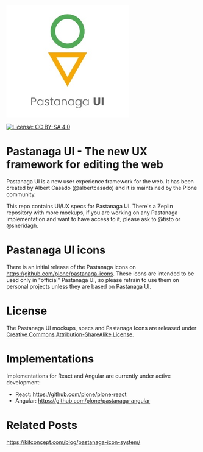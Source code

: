 ![Pastanaga](https://github.com/plone/pastanaga/raw/main/pastanaga-logo.jpg)

[![License: CC BY-SA 4.0](https://img.shields.io/badge/License-CC%20BY--SA%204.0-lightgrey.svg)](https://creativecommons.org/licenses/by-sa/4.0/)

# Pastanaga UI - The new UX framework for editing the web

Pastanaga UI is a new user experience framework for the web. It has been created by Albert Casado (@albertcasado) and it is maintained by the Plone community.

This repo contains UI/UX specs for Pastanaga UI. There's a Zeplin repository with more mockups, if you are working on any Pastanaga implementation and want to have access to it, please ask to @tisto or @sneridagh.

# Pastanaga UI icons

There is an initial release of the Pastanaga icons on https://github.com/plone/pastanaga-icons. These icons are intended to be used only in "official" Pastanaga UI, so please refrain to use them on personal projects unless they are based on Pastanaga UI.

# License

The Pastanaga UI mockups, specs and Pastanaga Icons are released under [Creative Commons Attribution-ShareAlike License](https://creativecommons.org/licenses/by-sa/4.0/).

# Implementations

Implementations for React and Angular are currently under active development:

- React: https://github.com/plone/plone-react
- Angular: https://github.com/plone/pastanaga-angular

# Related Posts

https://kitconcept.com/blog/pastanaga-icon-system/
